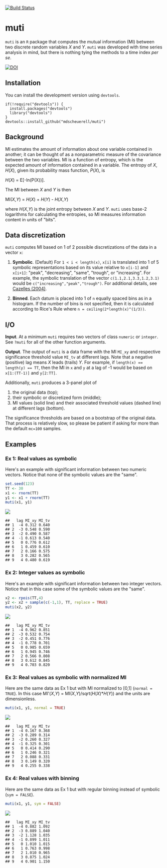 [![Build Status](https://travis-ci.org/mdscheuerell/muti.svg?branch=master)](https://travis-ci.org/mdscheuerell/muti)

muti
====

`muti` is an `R` package that computes the mutual information (MI) between two discrete random variables *X* and *Y*. `muti` was developed with time series analysis in mind, but there is nothing tying the methods to a time index *per se*.

[![DOI](https://zenodo.org/badge/85351399.svg)](https://zenodo.org/badge/latestdoi/85351399)

Installation
------------

You can install the development version using `devtools`.

    if(!require("devtools")) {
      install.packages("devtools")
      library("devtools")
    }
    devtools::install_github("mdscheuerell/muti")

Background
----------

MI estimates the amount of information about one variable contained in another; it can be thought of as a nonparametric measure of the covariance between the two variables. MI is a function of entropy, which is the expected amount of information contained in a variable. The entropy of *X*, *H*(*X*), given its probability mass function, *P*(*X*), is

*H*(*X*) = E\[-ln(P(X))\].

The MI between *X* and *Y* is then

MI(*X*,*Y*) = *H*(*X*) + *H*(*Y*) - *H*(*X*,*Y*)

where *H*(*X*,*Y*) is the joint entropy between *X* and *Y*. `muti` uses base-2 logarithms for calculating the entropies, so MI measures information content in units of "bits".

Data discretization
-------------------

`muti` computes MI based on 1 of 2 possible discretizations of the data in a vector `x`:

1.  **Symbolic**. (Default) For `1 < i < length(x)`, `x[i]` is translated into 1 of 5 symbolic representations based on its value relative to `x[i-1]` and `x[i+1]`: "peak", "decreasing", "same", "trough", or "increasing". For example, the symbolic translation of the vector `c(1.1,2.1,3.3,1.2,3.1)` would be `c("increasing","peak","trough")`. For additional details, see [Cazelles (2004)](https://doi.org/10.1111/j.1461-0248.2004.00629.x).

2.  **Binned**. Each datum is placed into 1 of `n` equally spaced bins as in a histogram. If the number of bins is not specified, then it is calculated according to Rice's Rule where `n = ceiling(2*length(x)^(1/3))`.

I/O
---

**Input**. At a minimum `muti` requires two vectors of class `numeric` or `integer`. See `?muti` for all of the other function arguments.

**Output**. The output of `muti` is a data frame with the MI `MI_xy` and respective significance threshold value `MI_tv` at different lags. Note that a negative (positive) lag means *X* leads (trails) *Y*. For example, if `length(x) == length(y) == TT`, then the MI in `x` and `y` at a lag of -1 would be based on `x[1:(TT-1)]` and `y[2:TT]`.

Additionally, `muti` produces a 3-panel plot of

1.  the original data (top);
2.  their symbolic or discretized form (middle);
3.  MI values (solid line) and their associated threshold values (dashed line) at different lags (bottom).

The significance thresholds are based on a bootstrap of the original data. That process is relatively slow, so please be patient if asking for more than the default `mc=100` samples.

Examples
--------

### Ex 1: Real values as symbolic

Here's an example with significant information between two numeric vectors. Notice that none of the symbolic values are the "same".

``` r
set.seed(123)
TT <- 30
x1 <- rnorm(TT)
y1 <- x1 + rnorm(TT)
muti(x1, y1)
```

![](README_files/figure-markdown_github/ex_1-1.png)

    ##   lag MI_xy MI_tv
    ## 1  -4 0.312 0.640
    ## 2  -3 0.548 0.590
    ## 3  -2 0.490 0.587
    ## 4  -1 0.613 0.540
    ## 5   0 0.776 0.612
    ## 6   1 0.459 0.610
    ## 7   2 0.166 0.575
    ## 8   3 0.282 0.565
    ## 9   4 0.480 0.619

### Ex 2: Integer values as symbolic

Here's an example with significant information between two integer vectors. Notice that in this case some of the symbolic values are the "same".

``` r
x2 <- rpois(TT,4)
y2 <- x2 + sample(c(-1,1), TT, replace = TRUE)
muti(x2, y2)
```

![](README_files/figure-markdown_github/ex_2-1.png)

    ##   lag MI_xy MI_tv
    ## 1  -4 0.962 0.851
    ## 2  -3 0.532 0.754
    ## 3  -2 0.451 0.776
    ## 4  -1 0.778 0.701
    ## 5   0 0.985 0.659
    ## 6   1 0.945 0.746
    ## 7   2 0.566 0.808
    ## 8   3 0.612 0.845
    ## 9   4 0.703 0.820

### Ex 3: Real values as symbolic with normalized MI

Here are the same data as Ex 1 but with MI normalized to \[0,1\] (`normal = TRUE`). In this case MI'(*X*,*Y*) = MI(*X*,*Y*)/sqrt(*H*(*X*)\**H*(*Y*)) and the units are dimensionless.

``` r
muti(x1, y1, normal = TRUE)
```

![](README_files/figure-markdown_github/ex_3-1.png)

    ##   lag MI_xy MI_tv
    ## 1  -4 0.167 0.368
    ## 2  -3 0.289 0.314
    ## 3  -2 0.260 0.327
    ## 4  -1 0.325 0.301
    ## 5   0 0.414 0.290
    ## 6   1 0.246 0.321
    ## 7   2 0.088 0.331
    ## 8   3 0.149 0.320
    ## 9   4 0.255 0.338

### Ex 4: Real values with binning

Here are the same data as Ex 1 but with regular binning instead of symbolic (`sym = FALSE`).

``` r
muti(x1, y1, sym = FALSE)
```

![](README_files/figure-markdown_github/ex_4-1.png)

    ##   lag MI_xy MI_tv
    ## 1  -4 0.882 1.092
    ## 2  -3 0.889 1.040
    ## 3  -2 1.128 1.035
    ## 4  -1 0.899 1.011
    ## 5   0 1.010 1.015
    ## 6   1 0.763 0.998
    ## 7   2 1.010 0.965
    ## 8   3 0.875 1.024
    ## 9   4 0.901 1.150
